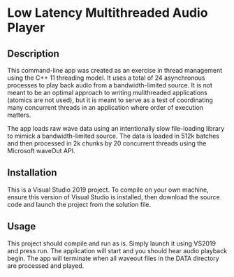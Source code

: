 # Low Latency Multithreaded Audio Player

## Description

This command-line app was created as an exercise in thread management using the C++ 11 threading model. It uses a total of 24 asynchronous processes to play back audio from a bandwidth-limited source. It is not meant to be an optimal approach to writing mulithreaded applications (atomics are not used), but it is meant to serve as a test of coordinating many concurrent threads in an application where order of execution matters.

The app loads raw wave data using an intentionally slow file-loading library to mimick a bandwidth-limited source. The data is loaded in 512k batches and then processed in 2k chunks by 20 concurrent threads using the Microsoft waveOut API.

## Installation

This is a Visual Studio 2019 project. To compile on your own machine, ensure this version of Visual Studio is installed, then download the source code and launch the project from the solution file. 

## Usage

This project should compile and run as is. Simply launch it using VS2019 and press run. The application will start and you should hear audio playback begin. The app will terminate when all waveout files in the DATA directory are processed and played.
